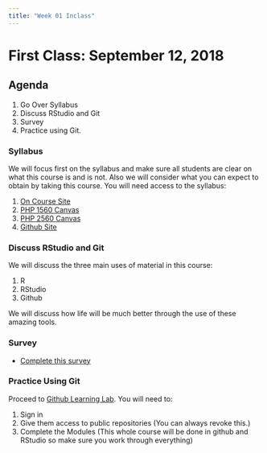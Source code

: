 ```yaml
---
title: "Week 01 Inclass"
---
```



# First Class:  September 12, 2018


## Agenda

1. Go Over Syllabus
2. Discuss RStudio and Git
3. Survey
4. Practice using Git. 


### Syllabus

We will focus first on the syllabus and make sure all students are clear on what this course is and is not. Also we will consider what you can expect to obtain by taking this course. You will need access to the syllabus:

1. [On Course Site](http://php2560.com/syllabus/)
2. [PHP 1560 Canvas](https://canvas.brown.edu/files/61596918/download?download_frd=1)
3. [PHP 2560 Canvas](https://canvas.brown.edu/files/61596962/download?download_frd=1)
4. [Github Site](https://github.com/PHP-2560/website/raw/master/content/syllabus/syllabus.pdf)




### Discuss RStudio and Git

We will discuss the three main uses of material in this course:

1. R
2. RStudio
3. Github

We will discuss how life will be much better through the use of these amazing tools.


### Survey

- [Complete this survey](https://goo.gl/forms/QsljFbs2VRB1w8hW2)

### Practice Using Git

Proceed to [Github Learning Lab](https://lab.github.com). You will need to:

1. Sign in
2. Give them access to public repositories (You can always revoke this.)
3. Complete the Modules (This whole course will be done in github and RStudio so make sure you work through everything)


